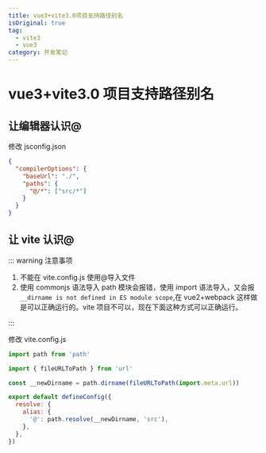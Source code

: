 ```yaml
---
title: vue3+vite3.0项目支持路径别名
isOriginal: true
tag:
  - vite3
  - vue3
category: 开发笔记
---
```


# vue3+vite3.0 项目支持路径别名

## 让编辑器认识@

修改 jsconfig.json

```json
{
  "compilerOptions": {
    "baseUrl": "./",
    "paths": {
      "@/*": ["src/*"]
    }
  }
}
```

## 让 vite 认识@

::: warning 注意事项

1. 不能在 vite.config.js 使用@导入文件
2. 使用 commonjs 语法导入 path 模块会报错，使用 import 语法导入，又会报`__dirname is not defined in ES module scope`,在 vue2+webpack 这样做是可以正确运行的。vite 项目不可以，现在下面这种方式可以正确运行。

:::

修改 vite.config.js

```js
import path from 'path'

import { fileURLToPath } from 'url'

const __newDirname = path.dirname(fileURLToPath(import.meta.url))

export default defineConfig({
  resolve: {
    alias: {
      '@': path.resolve(__newDirname, 'src'),
    },
  },
})
```
